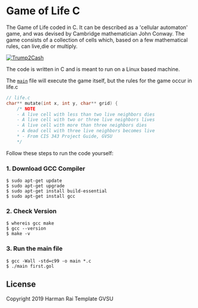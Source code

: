 # Game of Life C

The Game of Life coded in C. It can be described as a 'cellular automaton' game, and was devised by Cambridge mathematician John Conway. The game consists of a collection of cells which, based on a few mathematical rules, can live,die or multiply.

[![Trump2Cash](https://proxy.duckduckgo.com/iu/?u=https%3A%2F%2Fimage.slidesharecdn.com%2Fartificiallife-101014042202-phpapp02%2F95%2Fartificial-life-2005-34-728.jpg%3Fcb%3D1287030482&f=1&nofb=1)](https://trump2cash.biz)

The code is written in C and is meant to run on a
Linux based machine.

The [`main`](main.c) file will execute the game itself, but the rules for the game occur in life.c

```C
// life.c
char** mutate(int x, int y, char** grid) {
    /* NOTE
    - A live cell with less than two live neighbors dies
    - A live cell with two or three live neighbors lives
    - A live cell with more than three neighbors dies
    - A dead cell with three live neighbors becomes live
    * - From CIS 343 Project Guide, GVSU
    */
```

Follow these steps to run the code yourself:

### 1. Download GCC Compiler

```shell
$ sudo apt-get update
$ sudo apt-get upgrade
$ sudo apt-get install build-essential
$ sudo apt-get install gcc
```

### 2. Check Version

```shell
$ whereis gcc make
$ gcc --version
$ make -v
```


### 3. Run the main file

```shell
$ gcc -Wall -std=c99 -o main *.c 
$ ./main first.gol
```



## License

Copyright 2019 Harman Rai
Template GVSU

